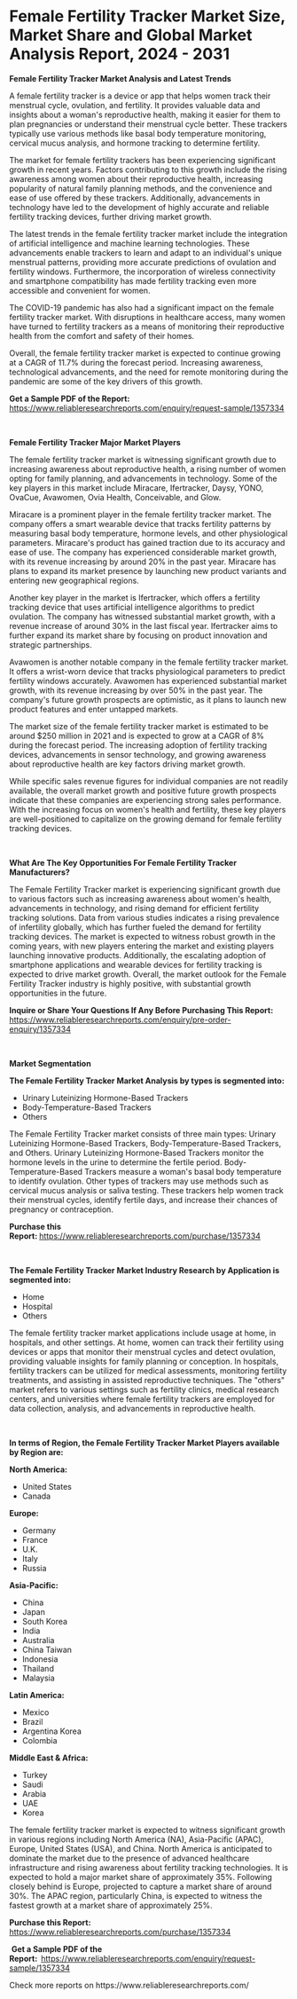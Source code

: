 <p><h1>Female Fertility Tracker Market Size, Market Share and Global Market Analysis Report, 2024 - 2031</h1></p><p><strong>Female Fertility Tracker Market Analysis and Latest Trends</strong></p>
<p><p>A female fertility tracker is a device or app that helps women track their menstrual cycle, ovulation, and fertility. It provides valuable data and insights about a woman's reproductive health, making it easier for them to plan pregnancies or understand their menstrual cycle better. These trackers typically use various methods like basal body temperature monitoring, cervical mucus analysis, and hormone tracking to determine fertility.</p><p>The market for female fertility trackers has been experiencing significant growth in recent years. Factors contributing to this growth include the rising awareness among women about their reproductive health, increasing popularity of natural family planning methods, and the convenience and ease of use offered by these trackers. Additionally, advancements in technology have led to the development of highly accurate and reliable fertility tracking devices, further driving market growth.</p><p>The latest trends in the female fertility tracker market include the integration of artificial intelligence and machine learning technologies. These advancements enable trackers to learn and adapt to an individual's unique menstrual patterns, providing more accurate predictions of ovulation and fertility windows. Furthermore, the incorporation of wireless connectivity and smartphone compatibility has made fertility tracking even more accessible and convenient for women.</p><p>The COVID-19 pandemic has also had a significant impact on the female fertility tracker market. With disruptions in healthcare access, many women have turned to fertility trackers as a means of monitoring their reproductive health from the comfort and safety of their homes.</p><p>Overall, the female fertility tracker market is expected to continue growing at a CAGR of 11.7% during the forecast period. Increasing awareness, technological advancements, and the need for remote monitoring during the pandemic are some of the key drivers of this growth.</p></p>
<p><strong>Get a Sample PDF of the Report:&nbsp;</strong> <a href="https://www.reliableresearchreports.com/enquiry/request-sample/1357334">https://www.reliableresearchreports.com/enquiry/request-sample/1357334</a></p>
<p>&nbsp;</p>
<p><strong>Female Fertility Tracker Major Market Players</strong></p>
<p><p>The female fertility tracker market is witnessing significant growth due to increasing awareness about reproductive health, a rising number of women opting for family planning, and advancements in technology. Some of the key players in this market include Miracare, Ifertracker, Daysy, YONO, OvaCue, Avawomen, Ovia Health, Conceivable, and Glow.</p><p>Miracare is a prominent player in the female fertility tracker market. The company offers a smart wearable device that tracks fertility patterns by measuring basal body temperature, hormone levels, and other physiological parameters. Miracare's product has gained traction due to its accuracy and ease of use. The company has experienced considerable market growth, with its revenue increasing by around 20% in the past year. Miracare has plans to expand its market presence by launching new product variants and entering new geographical regions.</p><p>Another key player in the market is Ifertracker, which offers a fertility tracking device that uses artificial intelligence algorithms to predict ovulation. The company has witnessed substantial market growth, with a revenue increase of around 30% in the last fiscal year. Ifertracker aims to further expand its market share by focusing on product innovation and strategic partnerships.</p><p>Avawomen is another notable company in the female fertility tracker market. It offers a wrist-worn device that tracks physiological parameters to predict fertility windows accurately. Avawomen has experienced substantial market growth, with its revenue increasing by over 50% in the past year. The company's future growth prospects are optimistic, as it plans to launch new product features and enter untapped markets.</p><p>The market size of the female fertility tracker market is estimated to be around $250 million in 2021 and is expected to grow at a CAGR of 8% during the forecast period. The increasing adoption of fertility tracking devices, advancements in sensor technology, and growing awareness about reproductive health are key factors driving market growth.</p><p>While specific sales revenue figures for individual companies are not readily available, the overall market growth and positive future growth prospects indicate that these companies are experiencing strong sales performance. With the increasing focus on women's health and fertility, these key players are well-positioned to capitalize on the growing demand for female fertility tracking devices.</p></p>
<p>&nbsp;</p>
<p><strong>What Are The Key Opportunities For Female Fertility Tracker Manufacturers?</strong></p>
<p><p>The Female Fertility Tracker market is experiencing significant growth due to various factors such as increasing awareness about women's health, advancements in technology, and rising demand for efficient fertility tracking solutions. Data from various studies indicates a rising prevalence of infertility globally, which has further fueled the demand for fertility tracking devices. The market is expected to witness robust growth in the coming years, with new players entering the market and existing players launching innovative products. Additionally, the escalating adoption of smartphone applications and wearable devices for fertility tracking is expected to drive market growth. Overall, the market outlook for the Female Fertility Tracker industry is highly positive, with substantial growth opportunities in the future.</p></p>
<p><strong>Inquire or Share Your Questions If Any Before Purchasing This Report:</strong> <a href="https://www.reliableresearchreports.com/enquiry/pre-order-enquiry/1357334">https://www.reliableresearchreports.com/enquiry/pre-order-enquiry/1357334</a></p>
<p>&nbsp;</p>
<p><strong>Market Segmentation</strong></p>
<p><strong>The Female Fertility Tracker Market Analysis by types is segmented into:</strong></p>
<p><ul><li>Urinary Luteinizing Hormone-Based Trackers</li><li>Body-Temperature-Based Trackers</li><li>Others</li></ul></p>
<p><p>The Female Fertility Tracker market consists of three main types: Urinary Luteinizing Hormone-Based Trackers, Body-Temperature-Based Trackers, and Others. Urinary Luteinizing Hormone-Based Trackers monitor the hormone levels in the urine to determine the fertile period. Body-Temperature-Based Trackers measure a woman's basal body temperature to identify ovulation. Other types of trackers may use methods such as cervical mucus analysis or saliva testing. These trackers help women track their menstrual cycles, identify fertile days, and increase their chances of pregnancy or contraception.</p></p>
<p><strong>Purchase this Report:&nbsp;</strong><a href="https://www.reliableresearchreports.com/purchase/1357334">https://www.reliableresearchreports.com/purchase/1357334</a></p>
<p>&nbsp;</p>
<p><strong>The Female Fertility Tracker Market Industry Research by Application is segmented into:</strong></p>
<p><ul><li>Home</li><li>Hospital</li><li>Others</li></ul></p>
<p><p>The female fertility tracker market applications include usage at home, in hospitals, and other settings. At home, women can track their fertility using devices or apps that monitor their menstrual cycles and detect ovulation, providing valuable insights for family planning or conception. In hospitals, fertility trackers can be utilized for medical assessments, monitoring fertility treatments, and assisting in assisted reproductive techniques. The "others" market refers to various settings such as fertility clinics, medical research centers, and universities where female fertility trackers are employed for data collection, analysis, and advancements in reproductive health.</p></p>
<p>&nbsp;</p>
<p><strong>In terms of Region, the Female Fertility Tracker Market Players available by Region are:</strong></p>
<p>
    <p> <strong> North America: </strong>
        <ul>
            <li>United States</li>
            <li>Canada</li>
        </ul>
        </p> 
    <p> <strong> Europe: </strong>
        <ul>
            <li>Germany</li>
            <li>France</li>
            <li>U.K.</li>
            <li>Italy</li>
            <li>Russia</li>
        </ul>
        </p> 
    <p> <strong> Asia-Pacific: </strong>
        <ul>
            <li>China</li>
            <li>Japan</li>
            <li>South Korea</li>
            <li>India</li>
            <li>Australia</li>
            <li>China Taiwan</li>
            <li>Indonesia</li>
            <li>Thailand</li>
            <li>Malaysia</li>
        </ul>
        </p> 
    <p> <strong> Latin America: </strong>
        <ul>
            <li>Mexico</li>
            <li>Brazil</li>
            <li>Argentina Korea</li>
            <li>Colombia</li>
        </ul>
        </p> 
    <p> <strong> Middle East & Africa: </strong>
        <ul>
            <li>Turkey</li>
            <li>Saudi</li>
            <li>Arabia</li>
            <li>UAE</li>
            <li>Korea</li>
        </ul>
    </p>
    </p>
<p><p>The female fertility tracker market is expected to witness significant growth in various regions including North America (NA), Asia-Pacific (APAC), Europe, United States (USA), and China. North America is anticipated to dominate the market due to the presence of advanced healthcare infrastructure and rising awareness about fertility tracking technologies. It is expected to hold a major market share of approximately 35%. Following closely behind is Europe, projected to capture a market share of around 30%. The APAC region, particularly China, is expected to witness the fastest growth at a market share of approximately 25%.</p></p>
<p><strong>Purchase this Report: </strong><a href="https://www.reliableresearchreports.com/purchase/1357334">https://www.reliableresearchreports.com/purchase/1357334</a></p>
<p>&nbsp;<strong>Get a Sample PDF of the Report:&nbsp;&nbsp;</strong><a href="https://www.reliableresearchreports.com/enquiry/request-sample/1357334">https://www.reliableresearchreports.com/enquiry/request-sample/1357334</a></p>
<p><strong></strong></p>
<p>Check more reports on https://www.reliableresearchreports.com/</p>